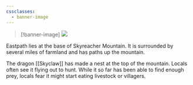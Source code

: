 ```yaml
---
cssclasses:
  - banner-image
---
```

> [!banner-image] <img src="https://basiclandart.com/wp-content/uploads/2020/09/jmp-62-mountain-dero.jpg">

Eastpath lies at the base of Skyreacher Mountain. It is surrounded by several miles of farmland and has paths up the mountain.

The dragon [[Skyclaw]] has made a nest at the top of the mountain. Locals often see it flying out to hunt. While it so far has been able to find enough prey, locals fear it might start eating livestock or villagers.